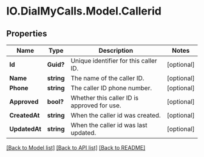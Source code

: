 # IO.DialMyCalls.Model.Callerid
## Properties

Name | Type | Description | Notes
------------ | ------------- | ------------- | -------------
**Id** | **Guid?** | Unique identifier for this caller ID. | [optional] 
**Name** | **string** | The name of the caller ID. | [optional] 
**Phone** | **string** | The caller ID phone number. | [optional] 
**Approved** | **bool?** | Whether this caller ID is approved for use. | [optional] 
**CreatedAt** | **string** | When the caller id was created. | [optional] 
**UpdatedAt** | **string** | When the caller id was last updated. | [optional] 

[[Back to Model list]](../README.md#documentation-for-models) [[Back to API list]](../README.md#documentation-for-api-endpoints) [[Back to README]](../README.md)

